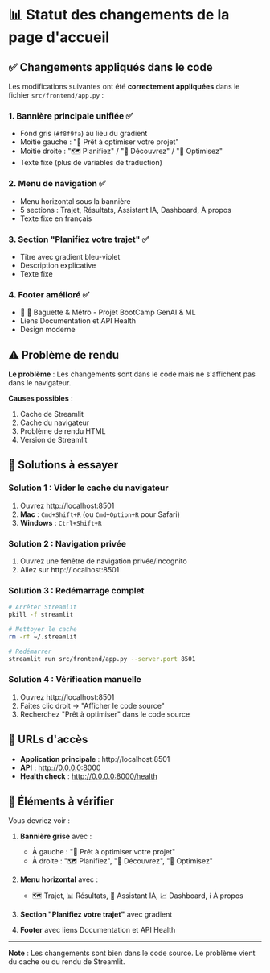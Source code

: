 # 📊 Statut des changements de la page d'accueil

## ✅ Changements appliqués dans le code

Les modifications suivantes ont été **correctement appliquées** dans le fichier `src/frontend/app.py` :

### 1. **Bannière principale unifiée** ✅
- Fond gris (`#f8f9fa`) au lieu du gradient
- Moitié gauche : "🚀 Prêt à optimiser votre projet"
- Moitié droite : "🗺️ Planifiez" / "🥖 Découvrez" / "🚀 Optimisez"
- Texte fixe (plus de variables de traduction)

### 2. **Menu de navigation** ✅
- Menu horizontal sous la bannière
- 5 sections : Trajet, Résultats, Assistant IA, Dashboard, À propos
- Texte fixe en français

### 3. **Section "Planifiez votre trajet"** ✅
- Titre avec gradient bleu-violet
- Description explicative
- Texte fixe

### 4. **Footer amélioré** ✅
- 🚀 🥖 Baguette & Métro - Projet BootCamp GenAI & ML
- Liens Documentation et API Health
- Design moderne

## ⚠️ Problème de rendu

**Le problème** : Les changements sont dans le code mais ne s'affichent pas dans le navigateur.

**Causes possibles** :
1. Cache de Streamlit
2. Cache du navigateur
3. Problème de rendu HTML
4. Version de Streamlit

## 🔧 Solutions à essayer

### Solution 1 : Vider le cache du navigateur
1. Ouvrez http://localhost:8501
2. **Mac** : `Cmd+Shift+R` (ou `Cmd+Option+R` pour Safari)
3. **Windows** : `Ctrl+Shift+R`

### Solution 2 : Navigation privée
1. Ouvrez une fenêtre de navigation privée/incognito
2. Allez sur http://localhost:8501

### Solution 3 : Redémarrage complet
```bash
# Arrêter Streamlit
pkill -f streamlit

# Nettoyer le cache
rm -rf ~/.streamlit

# Redémarrer
streamlit run src/frontend/app.py --server.port 8501
```

### Solution 4 : Vérification manuelle
1. Ouvrez http://localhost:8501
2. Faites clic droit → "Afficher le code source"
3. Recherchez "Prêt à optimiser" dans le code source

## 📱 URLs d'accès

- **Application principale** : http://localhost:8501
- **API** : http://0.0.0.0:8000
- **Health check** : http://0.0.0.0:8000/health

## 🎯 Éléments à vérifier

Vous devriez voir :

1. **Bannière grise** avec :
   - À gauche : "🚀 Prêt à optimiser votre projet"
   - À droite : "🗺️ Planifiez", "🥖 Découvrez", "🚀 Optimisez"

2. **Menu horizontal** avec :
   - 🗺️ Trajet, 📊 Résultats, 💬 Assistant IA, 📈 Dashboard, ℹ️ À propos

3. **Section "Planifiez votre trajet"** avec gradient

4. **Footer** avec liens Documentation et API Health

---

**Note** : Les changements sont bien dans le code source. Le problème vient du cache ou du rendu de Streamlit.





